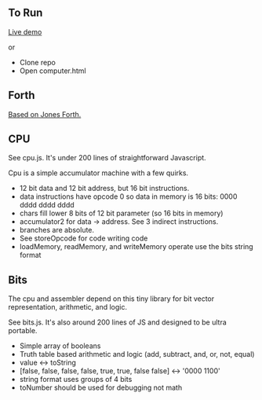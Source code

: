 

To Run
------

[Live demo](https://aurifexlabs.com/forth/computer.html)

or

- Clone repo
- Open computer.html


Forth
-----

[Based on Jones Forth.](https://github.com/nornagon/jonesforth/blob/master/jonesforth.S)



CPU
---

See cpu.js. It's under 200 lines of straightforward Javascript.

Cpu is a simple accumulator machine with a few quirks.

- 12 bit data and 12 bit address, but 16 bit instructions.
- data instructions have opcode 0 so data in memory is 16 bits: 0000 dddd dddd dddd
- chars fill lower 8 bits of 12 bit parameter (so 16 bits in memory)
- accumulator2 for data -> address. See 3 indirect instructions.
- branches are absolute.
- See storeOpcode for code writing code
- loadMemory, readMemory, and writeMemory operate use the bits string format

Bits
----

The cpu and assembler depend on this tiny library for bit vector representation,
arithmetic, and logic.

See bits.js. It's also around 200 lines of JS and designed to be ultra portable.

- Simple array of booleans
- Truth table based arithmetic and logic (add, subtract, and, or, not, equal)
- value <-> toString
- [false, false, false, false, true, true, false false] <-> '0000 1100'
- string format uses groups of 4 bits
- toNumber should be used for debugging not math